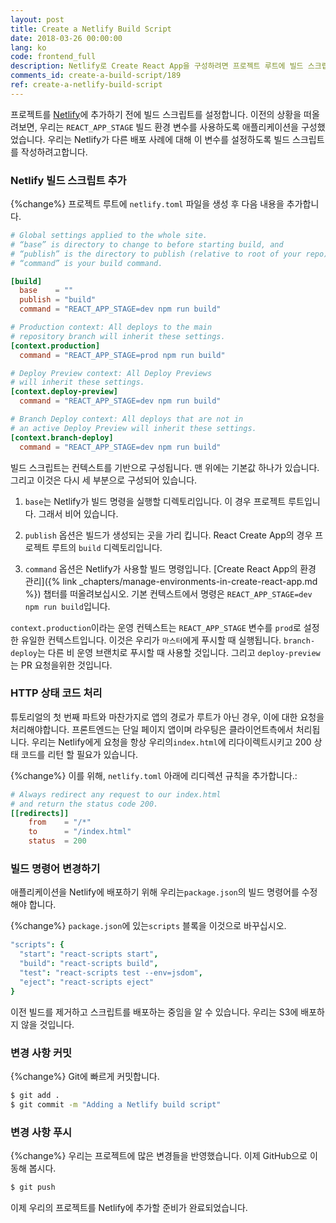 ```yaml
---
layout: post
title: Create a Netlify Build Script
date: 2018-03-26 00:00:00
lang: ko
code: frontend_full
description: Netlify로 Create React App을 구성하려면 프로젝트 루트에 빌드 스크립트를 추가해야합니다. 우리가 React Router 라우트에 대해 HTTP 상태 코드 200을 반환하도록하려면 리다이렉트 규칙을 추가해야합니다. 
comments_id: create-a-build-script/189
ref: create-a-netlify-build-script
---
```


프로젝트를 [Netlify](https://www.netlify.com)에 추가하기 전에 빌드 스크립트를 설정합니다. 이전의 상황을 떠올려보면, 우리는 `REACT_APP_STAGE` 빌드 환경 변수를 사용하도록 애플리케이션을 구성했었습니다. 우리는 Netlify가 다른 배포 사례에 대해 이 변수를 설정하도록 빌드 스크립트를 작성하려고합니다.

### Netlify 빌드 스크립트 추가

{%change%} 프로젝트 루트에  `netlify.toml` 파일을 생성 후 다음 내용을 추가합니다.

``` toml
# Global settings applied to the whole site.
# “base” is directory to change to before starting build, and
# “publish” is the directory to publish (relative to root of your repo).
# “command” is your build command.

[build]
  base    = ""
  publish = "build"
  command = "REACT_APP_STAGE=dev npm run build"

# Production context: All deploys to the main
# repository branch will inherit these settings.
[context.production]
  command = "REACT_APP_STAGE=prod npm run build"

# Deploy Preview context: All Deploy Previews
# will inherit these settings.
[context.deploy-preview]
  command = "REACT_APP_STAGE=dev npm run build"

# Branch Deploy context: All deploys that are not in
# an active Deploy Preview will inherit these settings.
[context.branch-deploy]
  command = "REACT_APP_STAGE=dev npm run build"
```

빌드 스크립트는 컨텍스트를 기반으로 구성됩니다. 맨 위에는 기본값 하나가 있습니다. 그리고 이것은 다시 세 부분으로 구성되어 있습니다.

1. `base`는 Netlify가 빌드 명령을 실행할 디렉토리입니다. 이 경우 프로젝트 루트입니다. 그래서 비어 있습니다.

2. `publish` 옵션은 빌드가 생성되는 곳을 가리 킵니다. React Create App의 경우 프로젝트 루트의 `build` 디렉토리입니다.

3. `command` 옵션은 Netlify가 사용할 빌드 명령입니다. [Create React App의 환경 관리]({% link _chapters/manage-environments-in-create-react-app.md %}) 챕터를 떠올려보십시오. 기본 컨텍스트에서 명령은 `REACT_APP_STAGE=dev npm run build`입니다.

`context.production`이라는 운영 컨텍스트는 `REACT_APP_STAGE` 변수를 `prod`로 설정한 유일한 컨텍스트입니다. 이것은 우리가 `마스터`에게 푸시할 때 실행됩니다. `branch-deploy`는 다른 비 운영 브랜치로 푸시할 때 사용할 것입니다. 그리고 `deploy-preview`는 PR 요청을위한 것입니다.

### HTTP 상태 코드 처리

튜토리얼의 첫 번째 파트와 마찬가지로 앱의 경로가 루트가 아닌 경우, 이에 대한 요청을 처리해야합니다. 프론트엔드는 단일 페이지 앱이며 라우팅은 클라이언트측에서 처리됩니다. 우리는 Netlify에게 요청을 항상 우리의`index.html`에 리다이렉트시키고 200 상태 코드를 리턴 할 필요가 있습니다.

{%change%} 이를 위해, `netlify.toml` 아래에 리디렉션 규칙을 추가합니다.:

``` toml
# Always redirect any request to our index.html
# and return the status code 200.
[[redirects]]
    from    = "/*"
    to      = "/index.html"
    status  = 200
```

### 빌드 명령어 변경하기

애플리케이션을 Netlify에 배포하기 위해 우리는`package.json`의 빌드 명령어를 수정해야 합니다.


{%change%} `package.json`에 있는`scripts` 블록을 이것으로 바꾸십시오.

``` coffee
"scripts": {
  "start": "react-scripts start",
  "build": "react-scripts build",
  "test": "react-scripts test --env=jsdom",
  "eject": "react-scripts eject"
}
```

이전 빌드를 제거하고 스크립트를 배포하는 중임을 알 수 있습니다. 우리는 S3에 배포하지 않을 것입니다.

### 변경 사항 커밋 

{%change%} Git에 빠르게 커밋합니다.

``` bash
$ git add .
$ git commit -m "Adding a Netlify build script"
```

### 변경 사항 푸시 

{%change%} 우리는 프로젝트에 많은 변경들을 반영했습니다. 이제 GitHub으로 이동해 봅시다.

``` bash
$ git push
```

이제 우리의 프로젝트를 Netlify에 추가할 준비가 완료되었습니다.
